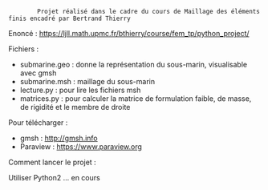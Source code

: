             Projet réalisé dans le cadre du cours de Maillage des éléments finis encadré par Bertrand Thierry
                         
  Enoncé : https://ljll.math.upmc.fr/bthierry/course/fem_tp/python_project/
  
  Fichiers : 
  
  - submarine.geo : donne la représentation du sous-marin, visualisable avec gmsh
  - submarine.msh : maillage du sous-marin
  - lecture.py : pour lire les fichiers msh
  - matrices.py : pour calculer la matrice de formulation faible, de masse, de rigidité et le membre de droite
  
  Pour télécharger : 
  - gmsh : http://gmsh.info
  - Paraview : https://www.paraview.org

  Comment lancer le projet : 
  
  Utiliser Python2 ... en cours 
